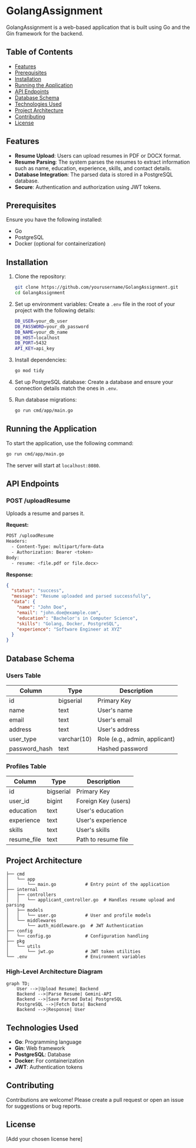 # GolangAssignment

GolangAssignment is a web-based application that is built using Go and the Gin framework for the backend.

## Table of Contents
- [Features](#features)
- [Prerequisites](#prerequisites)
- [Installation](#installation)
- [Running the Application](#running-the-application)
- [API Endpoints](#api-endpoints)
- [Database Schema](#database-schema)
- [Technologies Used](#technologies-used)
- [Project Architecture](#project-architecture)
- [Contributing](#contributing)
- [License](#license)

## Features
- **Resume Upload**: Users can upload resumes in PDF or DOCX format.
- **Resume Parsing**: The system parses the resumes to extract information such as name, education, experience, skills, and contact details.
- **Database Integration**: The parsed data is stored in a PostgreSQL database.
- **Secure**: Authentication and authorization using JWT tokens.

## Prerequisites
Ensure you have the following installed:
- Go
- PostgreSQL
- Docker (optional for containerization)

## Installation

1. Clone the repository:
   ```bash
   git clone https://github.com/yourusername/GolangAssignment.git
   cd GolangAssignment
   ```

2. Set up environment variables:
   Create a `.env` file in the root of your project with the following details:
   ```bash
   DB_USER=your_db_user
   DB_PASSWORD=your_db_password
   DB_NAME=your_db_name
   DB_HOST=localhost
   DB_PORT=5432
   API_KEY=api_key
   ```

3. Install dependencies:
   ```bash
   go mod tidy
   ```

4. Set up PostgreSQL database:
   Create a database and ensure your connection details match the ones in `.env`.

5. Run database migrations:
   ```bash
   go run cmd/app/main.go
   ```

## Running the Application

To start the application, use the following command:

```bash
go run cmd/app/main.go
```

The server will start at `localhost:8080`.

## API Endpoints

### POST /uploadResume
Uploads a resume and parses it.

**Request:**
```bash
POST /uploadResume
Headers:
  - Content-Type: multipart/form-data
  - Authorization: Bearer <token>
Body:
  - resume: <file.pdf or file.docx>
```

**Response:**
```json
{
  "status": "success",
  "message": "Resume uploaded and parsed successfully",
  "data": {
    "name": "John Doe",
    "email": "john.doe@example.com",
    "education": "Bachelor's in Computer Science",
    "skills": "Golang, Docker, PostgreSQL",
    "experience": "Software Engineer at XYZ"
  }
}
```

## Database Schema

### Users Table

| Column        | Type      | Description              |
|---------------|-----------|--------------------------|
| id            | bigserial | Primary Key              |
| name          | text      | User's name              |
| email         | text      | User's email             |
| address       | text      | User's address           |
| user_type     | varchar(10)| Role (e.g., admin, applicant) |
| password_hash | text      | Hashed password          |

### Profiles Table

| Column     | Type      | Description              |
|------------|-----------|--------------------------|
| id         | bigserial | Primary Key              |
| user_id    | bigint    | Foreign Key (users)      |
| education  | text      | User's education         |
| experience | text      | User's experience        |
| skills     | text      | User's skills            |
| resume_file| text      | Path to resume file      |

## Project Architecture

```
├── cmd
│   └── app
│       └── main.go           # Entry point of the application
├── internal
│   ├── controllers
│   │   └── applicant_controller.go  # Handles resume upload and parsing
│   ├── models
│   │   └── user.go           # User and profile models
│   └── middlewares
│       └── auth_middleware.go  # JWT Authentication
├── config
│   └── config.go             # Configuration handling
├── pkg
│   └── utils
│       └── jwt.go            # JWT token utilities
└── .env                      # Environment variables
```

### High-Level Architecture Diagram

```mermaid
graph TD;
    User -->|Upload Resume| Backend
    Backend -->|Parse Resume| Gemini-API
    Backend -->|Save Parsed Data| PostgreSQL
    PostgreSQL -->|Fetch Data| Backend
    Backend -->|Response| User
```

## Technologies Used
- **Go**: Programming language
- **Gin**: Web framework
- **PostgreSQL**: Database
- **Docker**: For containerization
- **JWT**: Authentication tokens

## Contributing

Contributions are welcome! Please create a pull request or open an issue for suggestions or bug reports.

## License

[Add your chosen license here]
